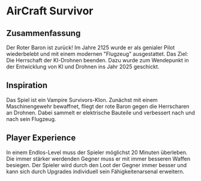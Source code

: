 # AirCraft Survivor

## Zusammenfassung

Der Roter Baron ist zurück! Im Jahre 2125 wurde er als genialer Pilot wiederbelebt und mit einem modernen "Flugzeug" ausgestattet. Das Ziel: Die Herrschaft der KI-Drohnen beenden. Dazu wurde zum Wendepunkt in der Entwicklung von KI und Drohnen ins Jahr 2025 geschickt.

## Inspiration

Das Spiel ist ein Vampire Survivors-Klon. Zunächst mit einem Maschinengewehr bewaffnet, fliegt der rote Baron gegen die Herrscharen an Drohnen. Dabei sammelt er elektrische Bauteile und verbessert nach und nach sein Flugzeug.

## Player Experience

In einem Endlos-Level muss der Spieler möglichst 20 Minuten überleben. Die immer stärker werdenden Gegner muss er mit immer besseren Waffen besiegen. Der Spieler wird durch den Loot der Gegner immer besser und kann sich durch Upgrades individuell sein Fähigkeitenarsenal erweitern.
